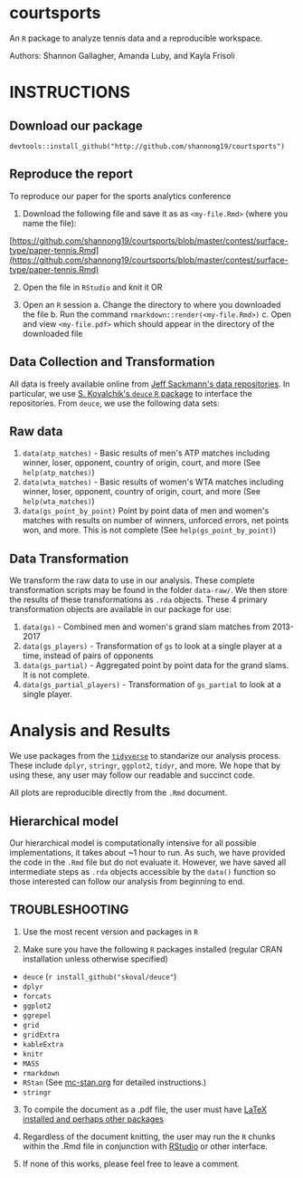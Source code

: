 # courtsports

An `R` package to analyze tennis data and a reproducible workspace.

Authors: Shannon Gallagher, Amanda Luby, and Kayla Frisoli


# INSTRUCTIONS

## Download our package

```{r}
devtools::install_github("http://github.com/shannong19/courtsports")
```

## Reproduce the report

To reproduce our paper for the sports analytics conference

1. Download the following file and save it as as `<my-file.Rmd>` (where you name the file):

[https://github.com/shannong19/courtsports/blob/master/contest/surface-type/paper-tennis.Rmd](https://github.com/shannong19/courtsports/blob/master/contest/surface-type/paper-tennis.Rmd) 

2. Open the file in `RStudio` and knit it OR

3. Open an `R` session
  a. Change the directory to where you downloaded the file
  b. Run the command `rmarkdown::render(<my-file.Rmd>)`
  c. Open and view `<my-file.pdf>` which should appear in the directory of the downloaded file
  
## Data Collection and Transformation

All data is freely available online from [Jeff Sackmann's data repositories](https://www.rstudio.com/).  In particular, we use [S. Kovalchik's `deuce` `R` package](https://github.com/skoval/deuce) to interface the repositories.  From `deuce`, we use the following data sets:

## Raw data

1. `data(atp_matches)` - Basic results of men's ATP matches including winner, loser, opponent, country of origin, court, and more (See `help(atp_matches)`) 
2. `data(wta_matches)`  - Basic results of women's WTA matches including winner, loser, opponent, country of origin, court, and more (See `help(wta_matches)`)
3. `data(gs_point_by_point)` Point by point data of men and women's matches with results on number of winners, unforced errors, net points won, and more.  This is not complete (See `help(gs_point_by_point)`)

## Data Transformation

We transform the raw data to use in our analysis.  These complete transformation scripts may be found in the folder `data-raw/`.  We then store the results of these transformations as `.rda` objects.  These 4 primary transformation objects are available in our package for use:

1. `data(gs)` - Combined men and women's grand slam matches from 2013-2017
2. `data(gs_players)` - Transformation of `gs` to look at a single player at a time, instead of pairs of opponents
3. `data(gs_partial)` - Aggregated point by point data for the grand slams.  It is not complete.
4. `data(gs_partial_players)` - Transformation of `gs_partial` to look at a single player.
  
# Analysis and Results

We use packages from the [`tidyverse`](https://www.tidyverse.org/) to standarize our analysis process.  These include `dplyr`, `stringr`, `ggplot2`, `tidyr`, and more.  We hope that by using these, any user may follow our readable and succinct code.

All plots are reproducible directly from the `.Rmd` document.

## Hierarchical model

Our hierarchical model is computationally intensive for all possible implementations, it takes about ~1 hour to run.  As such, we have provided the code in the `.Rmd` file but do not evaluate it.  However, we have saved all intermediate steps as `.rda` objects accessible by the `data()` function so those interested can follow our analysis from beginning to end.
  
## TROUBLESHOOTING

1. Use the most recent version and packages in `R`

2. Make sure you have the following `R` packages installed (regular CRAN installation unless otherwise specified)
 + `deuce` (`r install_github("skoval/deuce"`)
 + `dplyr`
 + `forcats`
 + `ggplot2`
 + `ggrepel`
 + `grid`
 + `gridExtra`
 + `kableExtra`
 + `knitr`
 + `MASS`
 + `rmarkdown` 
 + `RStan` (See [mc-stan.org](http://mc-stan.org/users/interfaces/rstan) for detailed instructions.)
 + `stringr`
 
 
 

 
3. To compile the document as a .pdf file, the user must have [LaTeX installed and perhaps other packages](https://rmarkdown.rstudio.com/pdf_document_format)

4.  Regardless of the document knitting, the user may run the `R` chunks within the .Rmd file in conjunction with [RStudio](https://www.rstudio.com/) or other interface.
 
5. If none of this works, please feel free to leave a comment.
